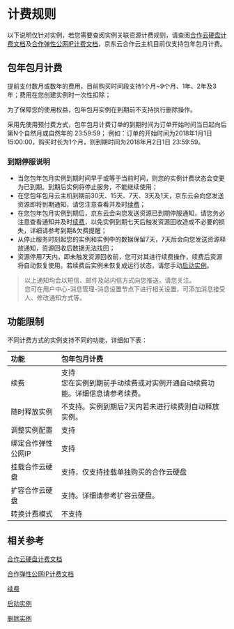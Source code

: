 # 计费规则

以下说明仅针对实例，若您需要查阅实例关联资源计费规则，请查阅[合作云硬盘计费文档](http://docs.jdcloud.com/cn/coc-cloud-disk-service/price-overview)及[合作弹性公网IP计费文档](https://docs.jdcloud.com/cn/coc-elastic-ip/billing-overview)，京东云合作云主机目前仅支持包年包月计费。

## 包年包月计费

提前支付数月或数年的费用，目前购买时间段支持1个月~9个月、1年、2年及3年；费用在您创建实例时一次性扣除；

为了保障您的使用权益，包年包月实例在到期前不支持执行删除操作。

采用先使用预付费方式，包年包月计费订单的到期时间为订单开始时间当日起向后第N个自然月或自然年的 23:59:59；
例如：订单的开始时间为2018年1月1日 15:00:00，购买时长为1个月，则到期时间为2018年月2日1日 23:59:59。

### 到期停服说明

* 当您包年包月实例到期时间早于或等于当前时间，则您的实例计费状态会变更为已到期。到期后实例将停止服务，不能继续使用；
* 在您包年包月云主机到期前30天、15天、7天、3天及1天，京东云会向您发送资源即将到期通知，请您注意查看并及时[续费](Renew-Process.md)；
* 在您包年包月实例到期后，京东云会向您发送资源已到期停服通知，请您务必注意查看通知并及时[续费](Renew-Process.md)，以免实例到期七天后触发资源回收造成不必要的损失，详细请参考到期&欠费提醒；
* 从停止服务时刻起您的实例和实例中的数据保留7天，7天后会向您发送资源释放通知，资源回收后数据无法找回；
* 资源停用7天内，即未触发资源回收前，您可对其进行续费操作，续费后资源将自动恢复使用。若续费后实例未恢复成运行状态，请您手动[启动实例](../Operation-Guide/Instance/Start-Instance.md)。
		
> 以上通知均会以短信、邮件及站内信方式向您推送，请您关注。<br>您可在用户中心-消息管理-消息设置节点下进行相关设置，可添加消息接受人、修改通知方式等。


## 功能限制
不同计费方式的实例支持不同的功能，详细如下表：

功能|包年包月计费            
:---|:---
续费|支持<br>您在实例到期前手动续费或对实例开通自动续费功能。详细信息请参考续费。
随时释放实例|不支持。实例到期后7天内若未进行续费则自动释放实例。             
调整实例配置|支持 
绑定合作弹性公网IP|支持    
挂载合作云硬盘|支持，仅支持挂载单独购买的合作云硬盘 
扩容合作云硬盘|支持。详细请参考扩容云硬盘。        
转换计费模式|不支持  

## 相关参考
[合作云硬盘计费文档](http://docs.jdcloud.com/cn/coc-cloud-disk-service/price-overview)

[合作弹性公网IP计费文档](https://docs.jdcloud.com/cn/coc-elastic-ip/billing-overview)

[续费](Renew-Process.md)

[启动实例](../Operation-Guide/Instance/Start-Instance.md)

[删除实例](../Operation-Guide/Instance/Stop-Instance.md)





 
